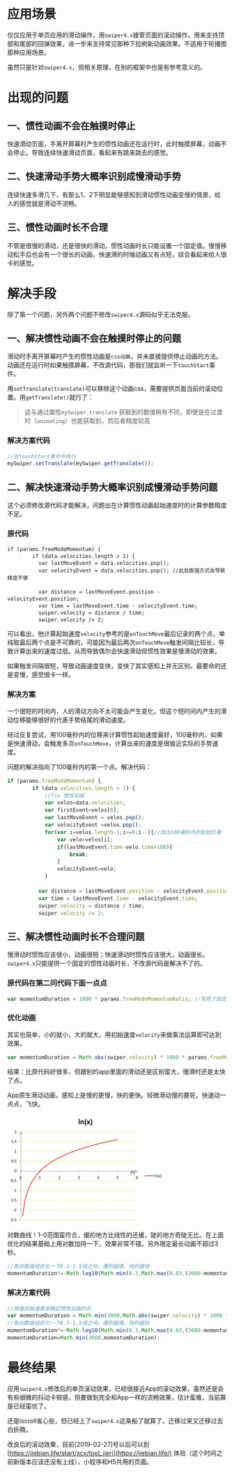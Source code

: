 # 应用场景
仅仅应用于单页应用的滑动操作，用`swiper4.x`接管页面的滚动操作。用来支持顶部和尾部的回弹效果，进一步来支持常见那种下拉刷新动画效果。不适用于轮播图那种应用场景。

虽然只是针对`swiper4.x`，但相关原理，在别的框架中也是有参考意义的。


# 出现的问题

## 一、惯性动画不会在触摸时停止
快速滑动页面，手离开屏幕时产生的惯性动画还在运行时，此时触摸屏幕，动画不会停止。导致连续快速滑动页面，看起来有跳来跳去的感觉。

## 二、快速滑动手势大概率识别成慢滑动手势
连续快速多滑几下，有那么1、2下明显能够感知到滑动惯性动画变慢的情景，给人的感觉就是滑动不流畅。

## 三、惯性动画时长不合理
不管是很慢的滑动，还是很快的滑动，惯性动画时长只能设置一个固定值。慢慢移动松手后也会有一个很长的动画，快速滑的时候动画又有点短，综合看起来给人很卡的感觉。


# 解决手段

除了第一个问题，另外两个问题不修改`swiper4.x`源码似乎无法克服。

## 一、解决惯性动画不会在触摸时停止的问题
滑动时手离开屏幕时产生的惯性动画是`css动画`，并未直接提供停止动画的方法。动画还在运行时如果触摸屏幕，不改源代码，那我们就监听一下`touchStart`事件。

用`setTranslate(translate)`可以移除这个动画css，需要提供页面当前的滚动位置。用`getTranslate()`就行了：
 > 这与通过属性`mySwiper.translate` 获取到的数值稍有不同，即使是在过渡时（`animating`）也能获取到，而后者精度较高

### 解决方案代码
``` javascript
//在touchStart事件中执行
mySwiper.setTranslate(mySwiper.getTranslate());
```

## 二、解决快速滑动手势大概率识别成慢滑动手势问题
这个必须修改源代码才能解决，问题出在计算惯性动画起始速度时的计算参数精度不足。

### 原代码
```
if (params.freeModeMomentum) {
        if (data.velocities.length > 1) {
          var lastMoveEvent = data.velocities.pop();
          var velocityEvent = data.velocities.pop(); //此处取值方式会导致精度不够

          var distance = lastMoveEvent.position - velocityEvent.position;
          var time = lastMoveEvent.time - velocityEvent.time;
          swiper.velocity = distance / time;
          swiper.velocity /= 2;
```
可以看出，他计算起始速度`velocity`参考的是`onTouchMove`最后记录的两个点，单纯取最后两个点是不可靠的，可能因为最后两次`onTouchMove`触发间隔比较长，导致计算出来的速度过低。从而导致偶尔会快速滑动但惯性效果是慢滑动的效果。

如果触发间隔很短，导致动画速度变快，变快了其实感知上并无区别。最要命的还是变慢，感觉很卡一样。

### 解决方案
一个很短的时间内，人的滑动方向不太可能会产生变化，但这个短时间内产生的滑动位移能够很好的代表手势结尾的滑动速度。

经过反复尝试，用100毫秒内的位移来计算惯性起始速度最好，100毫秒内，如果是快速滑动，会触发多次`onTouchMove`，计算出来的速度是很接近实际的手势速度。

问题的解决指向了100毫秒内的第一个点。解决代码：
``` javascript
if (params.freeModeMomentum) {
        if (data.velocities.length > 1) {
			//fix 惯性动画
			var velos=data.velocities;
			var firstEvent=velos[0];
			var lastMoveEvent = velos.pop();
			var velocityEvent =velos.pop();
			for(var i=velos.length-1;i>=0;i--){//找出100毫秒内的起始位置
				var velo=velos[i];
				if(lastMoveEvent.time-velo.time>100){
					break;
				}
				velocityEvent=velo;
			}

          var distance = lastMoveEvent.position - velocityEvent.position;
          var time = lastMoveEvent.time - velocityEvent.time;
          swiper.velocity = distance / time;
          swiper.velocity /= 2;
```

## 三、解决惯性动画时长不合理问题
慢滑动时惯性应该很小，动画很短；快速滑动时惯性应该很大，动画很长。`swiper4.x`只能提供一个固定的惯性动画时长，不改源代码是解决不了的。

### 原代码在第二问代码下面一点点
``` javascript
var momentumDuration = 1000 * params.freeModeMomentumRatio; //写死了固定动画时长
```

### 优化动画
其实也简单，小的就小，大的就大，用初始速度`velocity`来做乘法运算即可达到效果。
``` javascript
var momentumDuration = Math.abs(swiper.velocity) * 1000 * params.freeModeMomentumRatio;
```
结果：比原代码好很多，但跟别的app里面的滑动还是区别蛮大，慢滑时还是太快了点。

App原生滑动动画，感知上是慢的更慢，快的更快。轻微滑动慢的要死，快速动一点点，飞快。

![](%E8%AE%B0%E5%BD%95%E4%B8%80%E4%B8%8B%E5%AF%B9swiper4.x.js%E5%9C%A8H5%E5%8D%95%E9%A1%B5%E4%B8%AD%E7%9A%84%E6%BB%91%E5%8A%A8%E4%BC%98%E5%8C%96_files/1.png)

对数曲线！1-0范围蛮符合，缓的地方比线性的还缓，陡的地方奇陡无比。在上面优化的结果基础上用对数加持一下，效果非常不错。另外限定最长动画不超过3秒。
``` javascript
//取对数曲线优化一下0.5-1.5倍之间，慢的越慢，快的越快
momentumDuration*=-Math.log10(Math.min(0.3,Math.max(0.03,(3000-momentumDuration)/3000)));
```

### 解决方案代码
``` javascript
//根据初始速度来确定惯性动画时长
var momentumDuration = Math.min(3000,Math.abs(swiper.velocity) * 1000 * params.freeModeMomentumRatio);
//取对数曲线优化一下0.5-1.5倍之间，慢的越慢，快的越快
momentumDuration*=-Math.log10(Math.min(0.3,Math.max(0.03,(3000-momentumDuration)/3000)));
momentumDuration=Math.min(3000,momentumDuration);
```

# 最终结果
应用`swiper4.x`修改后的单页滚动效果，已经很接近App的滚动效果，虽然还是会有些细微的抖动卡顿感，但要做到完全和App一样的流畅效果，估计蛮难，当前算是已经蛮优了。

还是iscroll省心些，但已经上了`swiper4.x`这条船了就算了，迁移过来又迁移过去白折腾。

改良后的滚动效果，目前[2019-02-27]号以后可以到 [https://jiebian.life/start/xcx/tool_jieri](https://jiebian.life/) 体验（这个时间之前新版本应该还没有上线），小程序和H5共用的页面。

